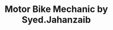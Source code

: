 ---
title: "Motor Bike Mechanic by Syed.Jahanzaib"
url: /karachi/motor-bike-mechanic-by-syed-jahanzaib/
shop: motorcycle
---